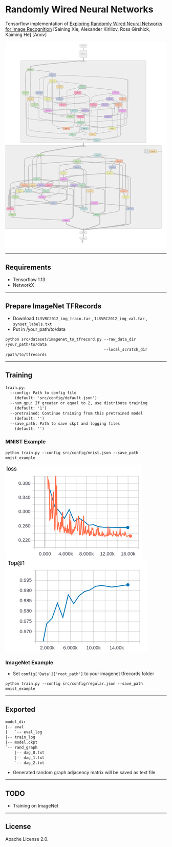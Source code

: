 # Randomly Wired Neural Networks

Tensorflow implementation of [Exploring Randomly Wired Neural Networks for Image Recognition](https://arxiv.org/abs/1904.01569) [Saining Xie, Alexander Kirillov, Ross Girshick, Kaiming He] [Arxiv]


 <img style="float: center;" src="assets/small_regime_randwire.png">

---
## Requirements

 - Tensorflow 1.13
 - NetworkX
 
---
## Prepare ImageNet TFRecords
 - Download `ILSVRC2012_img_train.tar` , `ILSVRC2012_img_val.tar` , `synset_labels.txt`
 - Put in /your_path/to/data
 ```
 python src/dataset/imagenet_to_tfrecord.py --raw_data_dir /your_path/to/data
                                            --local_scratch_dir /path/to/tfrecords
 ```
 

---
## Training

```
train.py:
  --config: Path to config file
    (default: 'src/config/default.json')
  --num_gpu: If greater or equal to 2, use distribute training
    (default: '1')
  --pretrained: Continue training from this pretrained model
    (default: '')
  --save_path: Path to save ckpt and logging files
    (default: '')
```

### MNIST Example

```
python train.py --config src/config/mnist.json --save_path mnist_example
```

<!-- Loss                       |  Top-1 Accuracy -->
<!-- :-------------------------:|:----------------------------: -->
![alt text](assets/mnist_loss.png)   ![](assets/mnist_top1.png)


### ImageNet Example

 - Set `config['Data']['root_path']` to your imagenet tfrecords folder
 
```
python train.py --config src/config/regular.json --save_path mnist_example
```

---
## Exported

```
model_dir
|-- eval
|   `-- eval_log
|-- train_log
|-- model.ckpt
`-- rand_graph
    |-- dag_0.txt
    |-- dag_1.txt
    `-- dag_2.txt
```
-  Generated random graph adjacency matrix will be saved as text file

---
## TODO

 - Training on ImageNet
 
---
## License
Apache License 2.0.
